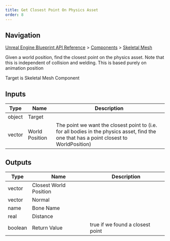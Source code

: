```yaml
---
title: Get Closest Point On Physics Asset
order: 8
---
```

## Navigation

[Unreal Engine Blueprint API Reference](https://dev.epicgames.com/documentation/en-us/unreal-engine/BlueprintAPI) > [Components](https://dev.epicgames.com/documentation/en-us/unreal-engine/BlueprintAPI/Components) > [Skeletal Mesh](https://dev.epicgames.com/documentation/en-us/unreal-engine/BlueprintAPI/Components/SkeletalMesh)

Given a world position, find the closest point on the physics asset. Note that this is independent of collision and welding. This is based purely on animation position

Target is Skeletal Mesh Component

## Inputs

| Type | Name | Description |
| --- | --- | --- |
| object | Target |  |
| vector | World Position | The point we want the closest point to (i.e. for all bodies in the physics asset, find the one that has a point closest to WorldPosition) |

## Outputs

| Type | Name | Description |
| --- | --- | --- |
| vector | Closest World Position |  |
| vector | Normal |  |
| name | Bone Name |  |
| real | Distance |  |
| boolean | Return Value | true if we found a closest point |

